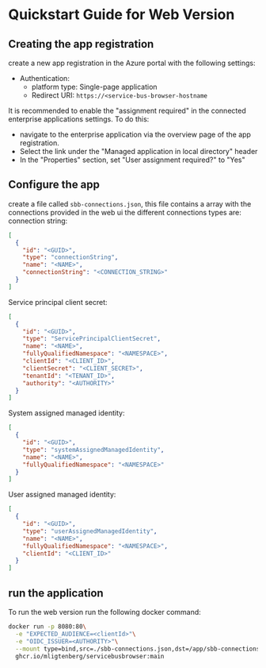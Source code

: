 # Quickstart Guide for Web Version

## Creating the app registration
create a new app registration in the Azure portal with the following settings:
- Authentication:
  - platform type: Single-page application
  - Redirect URI: `https://<service-bus-browser-hostname`

It is recommended to enable the "assignment required" in the connected enterprise applications settings.
To do this:
- navigate to the enterprise application via the overview page of the app registration.  
- Select the link under the "Managed application in local directory" header
- In the "Properties" section, set "User assignment required?" to "Yes"

## Configure the app
create a file called `sbb-connections.json`, this file contains a array with the connections provided in the web ui
the different connections types are:
connection string:
```json
[
  {
    "id": "<GUID>",
    "type": "connectionString",
    "name": "<NAME>",
    "connectionString": "<CONNECTION_STRING>"
  }
]
```

Service principal client secret:
```json
[
  {
    "id": "<GUID>",
    "type": "ServicePrincipalClientSecret",
    "name": "<NAME>",
    "fullyQualifiedNamespace": "<NAMESPACE>",
    "clientId": "<CLIENT_ID>",
    "clientSecret": "<CLIENT_SECRET>",
    "tenantId": "<TENANT_ID>",
    "authority": "<AUTHORITY>"
  }
]
```

System assigned managed identity:
```json
[
  {
    "id": "<GUID>",
    "type": "systemAssignedManagedIdentity",
    "name": "<NAME>",
    "fullyQualifiedNamespace": "<NAMESPACE>"
  }
]
```

User assigned managed identity:
```json
[
  {
    "id": "<GUID>",
    "type": "userAssignedManagedIdentity",
    "name": "<NAME>",
    "fullyQualifiedNamespace": "<NAMESPACE>",
    "clientId": "<CLIENT_ID>"
  }
]
```

## run the application
To run the web version run the following docker command:
```bash
docker run -p 8080:80\
  -e "EXPECTED_AUDIENCE=<clientId>"\
  -e "OIDC_ISSUER=<AUTHORITY>"\
  --mount type=bind,src=./sbb-connections.json,dst=/app/sbb-connections.json\
  ghcr.io/mligtenberg/servicebusbrowser:main
```
